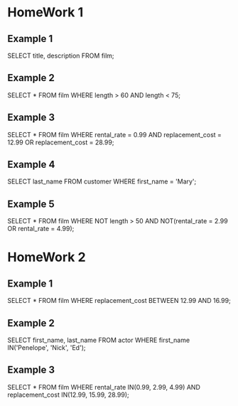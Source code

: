 # HomeWork 1
## Example 1 
SELECT title, description FROM film;

## Example 2
SELECT * FROM film WHERE length > 60 AND length < 75;

## Example 3
SELECT * FROM film WHERE rental_rate = 0.99 AND replacement_cost = 12.99 OR replacement_cost = 28.99;

## Example 4
SELECT last_name FROM customer WHERE first_name = 'Mary';

## Example 5
SELECT * FROM film WHERE NOT length > 50 AND NOT(rental_rate = 2.99 OR rental_rate = 4.99);

# HomeWork 2
## Example 1 
SELECT * FROM film WHERE replacement_cost BETWEEN 12.99 AND 16.99;

## Example 2
SELECT first_name, last_name FROM actor WHERE first_name IN('Penelope', 'Nick', 'Ed');

## Example 3
SELECT * FROM film WHERE rental_rate IN(0.99, 2.99, 4.99) AND replacement_cost IN(12.99, 15.99, 28.99);
